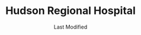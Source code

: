 ---
layout: location-page
date: Last Modified
description: "Local COVID-19 testing is available at Hudson Regional Hospital in Secaucus, New Jersey, USA."
permalink: "locations/new-jersey/secaucus/hudson-regional-hospital/"
tags:
  - locations
  - new-jersey
title: Hudson Regional Hospital 
state: New Jersey
stateAbbr: NJ
hood: Hudson County
address: 55 Meadowlands Pkwy
city: Secaucus
zip: 07094
mapUrl: "http://maps.apple.com/?q=Hudson+Regional+Hospital&address=55+Meadowlands+Pkwy,Secaucus,New+Jersey,07094"
locationType: Drive-thru
phone: (201) 392-3278
website: https://covid19.nj.gov/locations?query=Testing+Centers&tabOrder=all%2CpromotedContent%2Clocations%2Cresources%2Cstatus%2CNJfaqs%2CAASfaqs%2Ccoronavirus
onlineBooking: undefined
closed: undefined
closedUpdate: April 14th, 2020
notes: "By appointment only. Only for individuals with symptoms. Local residents only. Prioritizes first responders."
days: Open 24/7
ctaMessage: Learn more
ctaUrl: "https://covid19.nj.gov/locations?query=Testing+Centers&tabOrder=all%2CpromotedContent%2Clocations%2Cresources%2Cstatus%2CNJfaqs%2CAASfaqs%2Ccoronavirus"
---